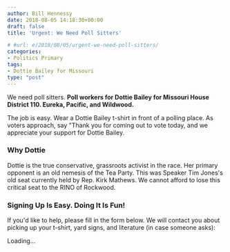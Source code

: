 ```yaml
---
author: Bill Hennessy
date: 2018-08-05 14:18:30+00:00
draft: false
title: 'Urgent: We Need Poll Sitters'

# #url: e/2018/08/05/urgent-we-need-poll-sitters/
categories:
- Politics Primary
tags:
- Dottie Bailey for Missouri
type: "post"
---
```





We need poll sitters. **Poll workers for Dottie Bailey for Missouri House District 110. Eureka, Pacific, and Wildwood.**







The job is easy. Wear a Dottie Bailey t-shirt in front of a polling place. As voters approach, say "Thank you for coming out to vote today, and we appreciate your support for Dottie Bailey.







### Why Dottie







Dottie is the true conservative, grassroots activist in the race. Her primary opponent is an old nemesis of the Tea Party. This was Speaker Tim Jones's old seat currently held by Rep. Kirk Mathews. We cannot afford to lose this critical seat to the RINO of Rockwood. 







### Signing Up Is Easy. Doing It Is Fun!







If you'd like to help, please fill in the form below. We will contact you about picking up your t-shirt, yard signs, and literature (in case someone asks):





Loading...







